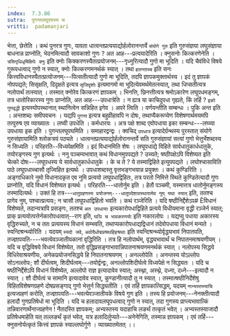 ```yaml
---
index:  7.3.86
sutra:  पुगन्तलघूपघस्य च
vritti:  padamanjari
---
```


भेत्ता, छेत्तेति । कथं पुनरत्र गुणः, यावता धात्वन्तप्रत्ययाद्योर्हलोरानन्तर्ये `संयोगे गुरु` इति गुरुसंज्ञया लघुसंज्ञाया बाधनान्न प्राप्नोति, भेदनमित्यादौ सावकाशो गुणः ? अत आह---प्रत्ययादेरिति । क्नुसनोः कित्करणेनेति । `त्रसिगृधिधृषिक्षिपेः क्नुः` इति क्नोः किक्करणस्यैतत्प्रयोजनम्---गृध्नुरित्यादौ गुणो मा भूदिति । यदि चैवंविधे विषये गुरूपधत्वाद् गुणो न स्यात्, क्नोः कित्करणमनर्थकं स्यात् । तथा `हलन्ताच्च` इति सनः कित्त्वविधानस्यैतत्प्रत्योजनम्---पित्सतीत्यादौ गुणो मा भूदिति, तदपि ज्ञापकमुक्तार्थस्य । इदं तु ज्ञापकं नोपपद्यते; सिसृक्षति, दिदृक्षते इत्यत्र `सृजिदृशोः` इत्यमागमो मा भूदित्येवमर्थमेतत्स्यात्, तथा धिप्सतीत्यत्र नलोपार्थं तत्स्यात् । तस्मात् क्नोरेव कित्करणं ज्ञापकम् । भिनत्ति, छिनत्तीत्यत्र श्रमोऽकारेण लघूपधमङ्गम्, तत्र धातोरिकारस्य गुणः प्राप्नोति, अत आह---उपधात्रेति । न ह्यत्र या काचिदुपधा गृह्यते, किं तर्हि ? `इको गुणवृद्धी` इत्यस्योपस्थानात् स्थानित्वेन सन्निहित इगेव ।
अपरे त्विति । वर्णयन्तीति सम्बन्धः । पुकि अन्त इति । अन्तशब्दः समीपवचनः । यद्यपि `पुगन्त` इत्यत्र बहुव्रीहावपि न दोषः, तथाप्यैकरूप्येण विशेषणार्थमयमपि तत्पुरुष एव व्याख्यातः । लघ्वी उपधेति । कर्मधारयः । अत्र पक्षे शाब्द एवोपधाया इका सम्बन्धः---लघ्व्या उपधाया इक इति । पुगन्तलघूपघमिति । समाहारद्वन्द्वः ।
क्वचिद् `उपधात्र` इत्यादेर्ग्रन्थस्य पुरस्तात् संयोगे गुरुसंज्ञायामिति श्लोकत्रयं पठ्यते । धात्वन्तप्रत्ययाद्योर्हलोरानन्तर्ये सति गुरुसंज्ञायां सत्यां गुणो भेत्तुर्भेशब्दस्य न सिध्यति । परिहरति--विध्यपेक्षमिति । इदं विधानमिति शेषः । लघूपधाद्ये विहिते सार्वधातुकार्धधातुके, तयोरङ्गस्य गुण इत्यर्थः । ननु पञ्चम्यभावात् कथं विधानमुपपद्यते ? उच्यते; षष्ठीपक्षेऽपि विशेष्यत इति चेत्को दोषः---लघूपधस्य ये सार्वधातुकार्धधातुके । के च ते ? ये तस्माद्विहिते इत्युपपद्यते । लघोश्चासाविति पाठे लघूपधाच्चासौ तृज्विहित इत्यर्थः । उपधाशब्दस्तु वृत्तभङ्गभयान्न प्रयुक्तः । कथं कुण्डिरिति । अङ्गाधिकारे नुमो विधानादकृत एव नुमि प्रत्ययो लघूपधाद्विहितः, तत्र परतो निमित्ते स्थिते कुण्डितेत्यादौ गुणः प्राप्नोति, यदि विधानं विशेष्यत इत्यर्थः । परिहरति---धातोर्नुम इति । हेतौ पञ्चमी, यस्मात्तत्र धातोर्नुमङ्गस्य तस्मादित्यर्थः । उक्तं हि तत्र---`धातुग्रहणस्य प्रयोजनम्---धातूपदेशावस्थायामेव नुम् यथा स्यात्` इति, ततश्च प्रागेव नुम्, पश्चात्प्रत्ययः; न चासौ लघूपधाद्विहितो भवति । कथं रञ्जेरिति । यदि षष्ठीनिर्द्देशेऽप# Êविधानं विशेष्यते, तदान्यत्रापि प्रसङ्गः, ततश्च `अत उपधायाः` इत्यकारोपधाद्विहिते प्रत्यये विधीयमाना वृद्धी रञ्जेर्न स्यात्; प्राक् प्रत्ययोत्पत्तेर्नकारोपधत्वात्--राग इति, `घञि च भावकरणयोः` इति नकारलोपः । यद्यप्यु पधाया अकारस्य वृद्धिरुच्यते, न च ततः प्रत्ययस्य विधानं सम्भवति, तथाप्यकारोपधाद्यद्विधानं तदेवोपधाया विधानं मन्यते । स्यन्दिश्रन्थ्योरिति । यदयम् `स्यदो जवे`, `अवोदैधोद्मप्रश्रथहिहश्रथाः` इति स्यन्दिश्रन्थ्योर्वृद्ध्यभावं निपातयति, तज्ज्ञापयति----भवत्येवञ्जातीयकानां वृद्धिरिति । तत्र हि नलोपार्थम्, वृद्ध्यभावार्थं च निपातनमाश्रयणीयम् । यदि च वृद्धिविषये विधानं विशेष्येत, ततो वृद्धिप्रसङ्गाभावान्निपातनाश्रयणमनर्थकं स्यात् । नलोपस्य सिद्धये विधिरेवाश्रयणीयः, अनेकप्रयोजनसिद्धये हि निपातनाश्रयणम् । अनल्लोपेति । अनन्तस्य योऽल्लोपः सोऽनल्लोपः; शौ दीर्घत्वम्, शिदीर्घत्वम्---तयोर्द्वन्द्वः, अनल्लोपशिदीर्घत्वे विध्यपेक्षे न सिद्ध्यतः । यदि च षष्ठीनिर्द्देशेऽपि विधानं विशेष्येत, अल्लोपो राज्ञ इत्यादावेव स्यात्; अस्थ्ना, अस्थ्ने, दध्ना, दध्ने---इत्यादौ न स्यात् । शौ दीर्घत्वं च सामानि इत्यादावेव स्यात्, कुण्डानीत्यादौ तु न स्यात् । तस्मात्षष्ठीनिर्देशेषु विहितविशेषणग्रहणे दोषप्रसङ्गाद् गुणो भेत्तुर्न सिद्ध्यतीति । एवं तर्हि ज्ञापकात्सिद्धम्, यदयम् `नाभ्यस्तस्याचि` इत्यज्ग्रहणं करोति, तज्ज्ञापयति---भवत्येवञ्जातीयके विषये गुण इति । तस्य हि प्रयोजनम्---नेनक्तीत्यादौ हलादौ गुणप्रतिषेधो मा भूदिति । यदि च हलादावलघूपधत्वाद् गुणो न स्यात्, तदा गुणस्य प्राप्त्यभावात्किं तन्निवारणार्थेनाज्ग्रहणेन ! नैतदस्ति ज्ञापकम्; अभ्यस्तस्य यदाहाचि लङर्थं तत्कृतं भवेत् । अभ्यस्तस्याजादौ प्रतिषेधमाहेति यत् तल्लङर्थं कृतं भवेत्, यत्र हलादिर्लुप्यते---अनेनेगिति, तस्मान्न ज्ञापकम् । एवं तर्हि---क्नुसनोर्यत्कृतं कित्त्वं ज्ञापकं स्याल्लघोर्गुणे । व्याख्यातमेतत् ।।
